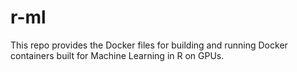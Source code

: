 # r-ml

This repo provides the Docker files for building and running Docker containers built for Machine Learning in R on GPUs.
